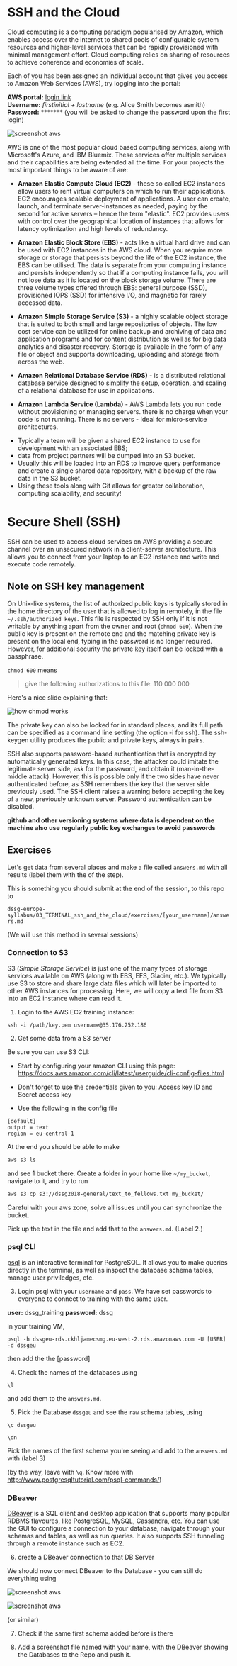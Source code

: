 # SSH and the Cloud
Cloud computing is a computing paradigm popularised by Amazon, which enables access over the internet to shared pools of configurable system resources and higher-level services that can be rapidly provisioned with minimal management effort. Cloud computing relies on sharing of resources to achieve coherence and economies of scale. 

Each of you has been assigned an individual account that gives you access to Amazon Web Services (AWS), try logging into the portal:

**AWS portal:** [login link](https://dssg-europe.signin.aws.amazon.com/console) <br/>
**Username:** _firstinitial + lastname_ (e.g. Alice Smith becomes asmith) <br/>
**Password:** &ast;&ast;&ast;&ast;&ast;&ast;&ast; (you will be asked to change the password upon the first login) <br/>

![screenshot aws](images/screenshot1.png)

AWS is one of the most popular cloud based computing services, along with Microsoft's Azure, and IBM Bluemix. These services offer multiple services and their capabilities are being extended all the time. For your projects the most important things to be aware of are:

* **Amazon Elastic Compute Cloud (EC2)** - these so called EC2 instances allow users to rent virtual computers on which to run their applications. EC2 encourages scalable deployment of applications. A user can create, launch, and terminate server-instances as needed, paying by the second for active servers – hence the term "elastic". EC2 provides users with control over the geographical location of instances that allows for latency optimization and high levels of redundancy.

* **Amazon Elastic Block Store (EBS)** - acts like a virtual hard drive and can be used with EC2 instances in the AWS cloud. When you require more storage or storage that persists beyond the life of the EC2 instance, the EBS can be utilised. The data is separate from your computing instance and persists independently so that if a computing instance fails, you will not lose data as it is located on the block storage volume. There are three volume types offered through EBS: general purpose (SSD), provisioned IOPS (SSD) for intensive I/O, and magnetic for rarely accessed data.

* **Amazon Simple Storage Service (S3)** - a highly scalable object storage that is suited to both small and large repositories of objects. The low cost service can be utilized for online backup and archiving of data and application programs and for content distribution as well as for big data analytics and disaster recovery. Storage is available in the form of any file or object and supports downloading, uploading and storage from across the web.

* **Amazon Relational Database Service (RDS)** - is a distributed relational database service designed to simplify the setup, operation, and scaling of a relational database for use in applications.

* **Amazon Lambda Service (Lambda)** - AWS Lambda lets you run code without provisioning or managing servers. there is no charge when your code is not running. There is no servers - Ideal for micro-service architectures.

- Typically a team will be given a shared EC2 instance to use for development with an associated EBS; 
- data from project partners will be dumped into an S3 bucket. 
- Usually this will be loaded into an RDS to improve query performance and create a single shared data repository, with a backup of the raw data in the S3 bucket. 
- Using these tools along with Git allows for greater collaboration, computing scalability, and security!

# Secure Shell (SSH) 
SSH can be used to access cloud services on AWS providing a secure channel over an unsecured network in a client-server architecture. This allows you to connect from your laptop to an EC2 instance and write and execute code remotely.

## Note on SSH key management
On Unix-like systems, the list of authorized public keys is typically stored in the home directory of the user that is allowed to log in remotely, in the file `~/.ssh/authorized_keys`. This file is respected by SSH only if it is not writable by anything apart from the owner and root (`chmod 600`). When the public key is present on the remote end and the matching private key is present on the local end, typing in the password is no longer required. However, for additional security the private key itself can be locked with a passphrase.


`chmod 600` means 

> give the following authorizations to this file: 110 000 000 

Here's a nice slide explaining that:

![how chmod works](images/permissions.jpg)



The private key can also be looked for in standard places, and its full path can be specified as a command line setting (the option -i for ssh). The ssh-keygen utility produces the public and private keys, always in pairs.

SSH also supports password-based authentication that is encrypted by automatically generated keys. In this case, the attacker could imitate the legitimate server side, ask for the password, and obtain it (man-in-the-middle attack). However, this is possible only if the two sides have never authenticated before, as SSH remembers the key that the server side previously used. The SSH client raises a warning before accepting the key of a new, previously unknown server. Password authentication can be disabled.



**github and other versioning systems where data is dependent on the machine also use regularly public key exchanges to avoid passwords**





## Exercises

Let's get data from several places and make a file called `answers.md` with all results (label them with the of the step). 

This is something you should submit at the end of the session, to this repo to 

`dssg-europe-syllabus/03_TERMINAL_ssh_and_the_cloud/exercises/[your_username]/answers.md`

(We will use this method in several sessions)

### Connection to S3

S3 (_Simple Storage Service_) is just one of the many types of storage services available on AWS (along with EBS, EFS, Glacier, etc.). We typically use S3 to store and share large data files which will later be imported to other AWS instances for processing. Here, we will copy a text file from S3 into an EC2 instance where can read it.

1. Login to the AWS EC2 training instance:

`ssh -i /path/key.pem username@35.176.252.186`

2. Get some data from a S3 server

Be sure you can use S3 CLI:

- Start by configuring your amazon CLI using this page: https://docs.aws.amazon.com/cli/latest/userguide/cli-config-files.html

- Don't forget to use the credentials given to you: Access key ID and Secret access key

- Use the following in the config file

```
[default]
output = text
region = eu-central-1
```

At the end you should be able to make 

```bash
aws s3 ls
```

and see 1 bucket there. Create a folder in your home like `~/my_bucket`, navigate to it, and try to run

```bash
aws s3 cp s3://dssg2018-general/text_to_fellows.txt my_bucket/
```

Careful with your aws zone, solve all issues until you can synchronize the bucket.

Pick up the text in the file and add that to the `answers.md`. (Label 2.) 

### psql CLI

[psql](https://www.postgresql.org/docs/current/static/app-psql.html) is an interactive terminal for PostgreSQL. It allows you to make queries directly in the terminal, as well as inspect the database schema tables, manage user priviledges, etc.

3. Login psql with your `username` and `pass`. We have set passwords to everyone to connect to training with the same user.

**user:** dssg_training
**password:** dssg

in your training VM, 

```
psql -h dssgeu-rds.ckhljamecsmg.eu-west-2.rds.amazonaws.com -U [USER] -d dssgeu 
```

then add the the [password]


4. Check the names of the databases using 

`\l`

and add them to the `answers.md`.

5. Pick the Database `dssgeu` and see the `raw` schema tables, using
``` 
\c dssgeu

\dn
``` 

Pick the names of the first schema you're seeing and add to the `answers.md` with (label 3)

(by the way, leave with `\q`. Know more with http://www.postgresqltutorial.com/psql-commands/)

### DBeaver

[DBeaver](https://dbeaver.io/) is a SQL client and desktop application that supports many popular RDBMS flavoures, like PostgreSQL, MySQL, Cassandra, etc. You can use the GUI to configure a connection to your database, navigate through your schemas and tables, as well as run queries. It also supports SSH tunneling through a remote instance such as EC2.

6. create a DBeaver connection to that DB Server

We should now connect DBeaver to the Database - you can still do everything using 

![screenshot aws](images/1PM.png)

![screenshot aws](images/2PM.png)

(or similar)

7. Check if the same first schema added before is there

8. Add a screenshot file named with your name, with the DBeaver showing the Databases to the Repo and push it.

